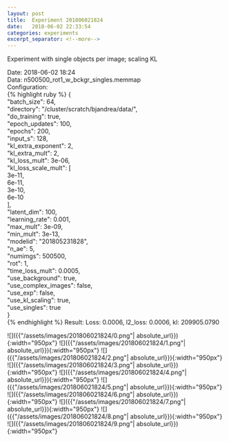 ```yaml
---
layout: post
title:  Experiment 201806021824
date:   2018-06-02 22:33:54
categories: experiments
excerpt_separator: <!--more-->
---
```

Experiment with single objects per image; scaling KL  

 <!--more-->
Date: 2018-06-02 18:24  
Data: n500500_rot1_w_bckgr_singles.memmap  
Configuration:   
{% highlight ruby %}
{  
    "batch_size": 64,   
    "directory": "/cluster/scratch/bjandrea/data/",   
    "do_training": true,   
    "epoch_updates": 100,   
    "epochs": 200,   
    "input_s": 128,   
    "kl_extra_exponent": 2,   
    "kl_extra_mult": 2,   
    "kl_loss_mult": 3e-06,   
    "kl_loss_scale_mult": [  
        3e-11,   
        6e-11,   
        3e-10,   
        6e-10  
    ],   
    "latent_dim": 100,   
    "learning_rate": 0.001,   
    "max_mult": 3e-09,   
    "min_mult": 3e-13,   
    "modelid": "201805231828",   
    "n_ae": 5,   
    "numimgs": 500500,   
    "rot": 1,   
    "time_loss_mult": 0.0005,   
    "use_background": true,   
    "use_complex_images": false,   
    "use_exp": false,   
    "use_kl_scaling": true,   
    "use_singles": true  
}  
{% endhighlight %}
Result: Loss: 0.0006, l2_loss: 0.0006, kl: 209905.0790  

![]({{"/assets/images/201806021824/0.png"| absolute_url}}){:width="950px"}
![]({{"/assets/images/201806021824/1.png"| absolute_url}}){:width="950px"}
![]({{"/assets/images/201806021824/2.png"| absolute_url}}){:width="950px"}
![]({{"/assets/images/201806021824/3.png"| absolute_url}}){:width="950px"}
![]({{"/assets/images/201806021824/4.png"| absolute_url}}){:width="950px"}
![]({{"/assets/images/201806021824/5.png"| absolute_url}}){:width="950px"}
![]({{"/assets/images/201806021824/6.png"| absolute_url}}){:width="950px"}
![]({{"/assets/images/201806021824/7.png"| absolute_url}}){:width="950px"}
![]({{"/assets/images/201806021824/8.png"| absolute_url}}){:width="950px"}
![]({{"/assets/images/201806021824/9.png"| absolute_url}}){:width="950px"}
